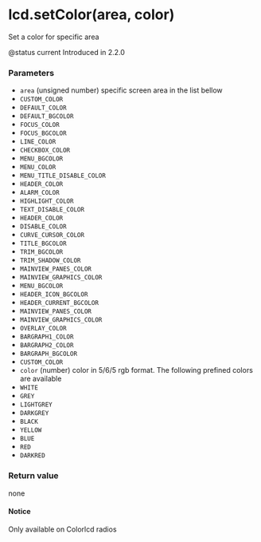 # lcd.setColor(area, color)

Set a color for specific area

@status current Introduced in 2.2.0

### Parameters

* `area` (unsigned number) specific screen area in the list bellow
* `CUSTOM_COLOR`
* `DEFAULT_COLOR`
* `DEFAULT_BGCOLOR`
* `FOCUS_COLOR`
* `FOCUS_BGCOLOR`
* `LINE_COLOR`
* `CHECKBOX_COLOR`
* `MENU_BGCOLOR`
* `MENU_COLOR`
* `MENU_TITLE_DISABLE_COLOR`
* `HEADER_COLOR`
* `ALARM_COLOR`
* `HIGHLIGHT_COLOR`
* `TEXT_DISABLE_COLOR`
* `HEADER_COLOR`
* `DISABLE_COLOR`
* `CURVE_CURSOR_COLOR`
* `TITLE_BGCOLOR`
* `TRIM_BGCOLOR`
* `TRIM_SHADOW_COLOR`
* `MAINVIEW_PANES_COLOR`
* `MAINVIEW_GRAPHICS_COLOR`
* `MENU_BGCOLOR`
* `HEADER_ICON_BGCOLOR`
* `HEADER_CURRENT_BGCOLOR`
* `MAINVIEW_PANES_COLOR`
* `MAINVIEW_GRAPHICS_COLOR`
* `OVERLAY_COLOR`
* `BARGRAPH1_COLOR`
* `BARGRAPH2_COLOR`
* `BARGRAPH_BGCOLOR`
* `CUSTOM_COLOR`
* `color` (number) color in 5/6/5 rgb format. The following prefined colors are available
* `WHITE`
* `GREY`
* `LIGHTGREY`
* `DARKGREY`
* `BLACK`
* `YELLOW`
* `BLUE`
* `RED`
* `DARKRED`

### Return value

none

#### Notice

Only available on Colorlcd radios
